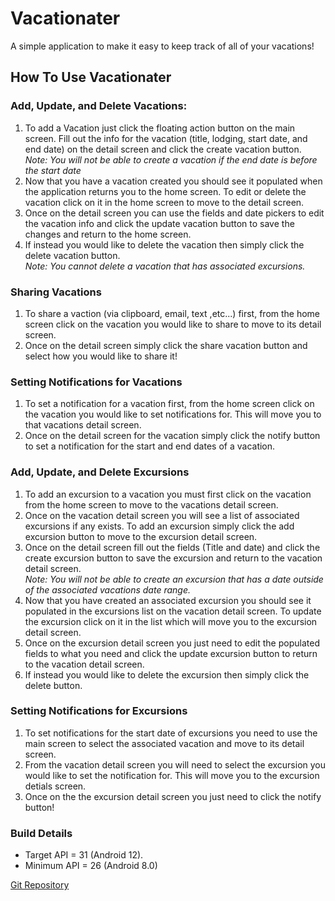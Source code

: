 # Vacationater
A simple application to make it easy to keep track of all of your vacations!

## How To Use Vacationater

### Add, Update, and Delete Vacations: 

1. To add a Vacation just click the floating action button on the main screen. Fill out the info for the vacation (title, lodging, start date, and end date) on the detail screen and click the create vacation button.  
*Note: You will not be able to create a vacation if the end date is before the start date*
2. Now that you have a vacation created you should see it populated when the application returns you to the home screen. To edit or delete the vacation click on it in the home screen to move to the detail screen. 
3. Once on the detail screen you can use the fields and date pickers to edit the vacation info and click the update vacation button to save the changes and return to the home screen.
4. If instead you would like to delete the vacation then simply click the delete vacation button.  
*Note: You cannot delete a vacation that has associated excursions.*   

### Sharing Vacations

1. To share a vaction (via clipboard, email, text ,etc...) first, from the home screen click on the vacation you would like to share to move to its detail screen.
2. Once on the detail screen simply click the share vacation button and select how you would like to share it!

### Setting Notifications for Vacations

1. To set a notification for a vacation first, from the home screen click on the vacation you would like to set notifications for. This will move you to that vacations detail screen.
2. Once on the detail screen for the vacation simply click the notify button to set a notification for the start and end dates of a vacation.

### Add, Update, and Delete Excursions

1. To add an excursion to a vacation you must first click on the vacation from the home screen to move to the vacations detail screen.
2. Once on the vacation detail screen you will see a list of associated excursions if any exists. To add an excursion simply click the add excursion button to move to the excursion detail screen.
3. Once on the detail screen fill out the fields (Title and date) and click the create excursion button to save the excursion and return to the vacation detail screen.  
*Note: You will not be able to create an excursion that has a date outside of the associated vacations date range.*
4. Now that you have created an associated excursion you should see it populated in the excursions list on the vacation detail screen. To update the excursion click on it in the list which will move you to the excursion detail screen.
5. Once on the excursion detail screen you just need to edit the populated fields to what you need and click the update excursion button to return to the vacation detail screen.
6. If instead you would like to delete the excursion then simply click the delete button. 

### Setting Notifications for Excursions
1. To set notifications for the start date of excursions you need to use the main screen to select the associated vacation and move to its detail screen.
2. From the vacation detail screen you will need to select the excursion you would like to set the notification for. This will move you to the excursion detials screen.
3. Once on the the excursion detail screen you just need to click the notify button!

### Build Details
* Target API = 31 (Android 12).
* Minimum API = 26 (Android 8.0)

[Git Repository](https://gitlab.com/wgu-gitlab-environment/student-repos/S.Kirchen/d308-mobile-application-development-android/-/tree/working?ref_type=heads)
